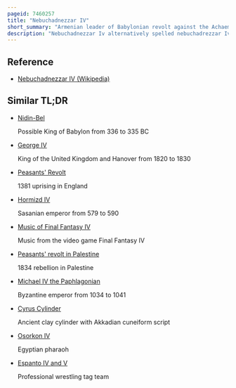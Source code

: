 ```yaml
---
pageid: 7460257
title: "Nebuchadnezzar IV"
short_summary: "Armenian leader of Babylonian revolt against the Achaemenid Empire (died 521 BC)"
description: "Nebuchadnezzar Iv alternatively spelled nebuchadrezzar Iv and also known by his original Name Arakha was a Nobleman of urartian Descent who in 521 Bc seized Power in Babylon becoming the King and leading a Revolt against the persian Ach. His Revolt began less than a Year after the unsuccessful Revolt of nebuchadnezzar Iii and like his Predecessor Arakha assumed the Name Nebuchadnezzar and claimed to be a Son of nabonidus Babylon's last independent King."
---
```


## Reference

- [Nebuchadnezzar IV (Wikipedia)](https://en.wikipedia.org/?curid=7460257)

## Similar TL;DR

- [Nidin-Bel](/tldr/en/nidin-bel)

  Possible King of Babylon from 336 to 335 BC

- [George IV](/tldr/en/george-iv)

  King of the United Kingdom and Hanover from 1820 to 1830

- [Peasants' Revolt](/tldr/en/peasants-revolt)

  1381 uprising in England

- [Hormizd IV](/tldr/en/hormizd-iv)

  Sasanian emperor from 579 to 590

- [Music of Final Fantasy IV](/tldr/en/music-of-final-fantasy-iv)

  Music from the video game Final Fantasy IV

- [Peasants' revolt in Palestine](/tldr/en/peasants-revolt-in-palestine)

  1834 rebellion in Palestine

- [Michael IV the Paphlagonian](/tldr/en/michael-iv-the-paphlagonian)

  Byzantine emperor from 1034 to 1041

- [Cyrus Cylinder](/tldr/en/cyrus-cylinder)

  Ancient clay cylinder with Akkadian cuneiform script

- [Osorkon IV](/tldr/en/osorkon-iv)

  Egyptian pharaoh

- [Espanto IV and V](/tldr/en/espanto-iv-and-v)

  Professional wrestling tag team
